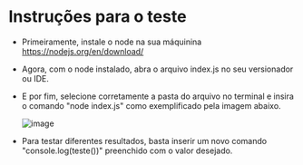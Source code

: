# Instruções para o teste

- Primeiramente, instale o node na sua máquinina https://nodejs.org/en/download/
- Agora, com o node instalado, abra o arquivo index.js no seu versionador ou IDE.
- E por fim, selecione corretamente a pasta do arquivo no terminal e insira o comando "node index.js" como exemplificado pela imagem abaixo. 

     ![image](https://user-images.githubusercontent.com/90061974/184425102-8cfc707a-d1c4-41cf-8945-f6d48f467363.png)

- Para testar diferentes resultados, basta inserir um novo comando "console.log(teste())" preenchido com o valor desejado.
